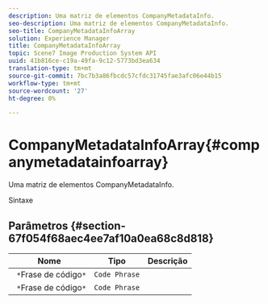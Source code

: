```yaml
---
description: Uma matriz de elementos CompanyMetadataInfo.
seo-description: Uma matriz de elementos CompanyMetadataInfo.
seo-title: CompanyMetadataInfoArray
solution: Experience Manager
title: CompanyMetadataInfoArray
topic: Scene7 Image Production System API
uuid: 41b816ce-c19a-49fa-9c12-5773bd3ea634
translation-type: tm+mt
source-git-commit: 7bc7b3a86fbcdc57cfdc31745fae3afc06e44b15
workflow-type: tm+mt
source-wordcount: '27'
ht-degree: 0%

---
```



# CompanyMetadataInfoArray{#companymetadatainfoarray}

Uma matriz de elementos CompanyMetadataInfo.

Sintaxe

## Parâmetros {#section-67f054f68aec4ee7af10a0ea68c8d818}

| Nome | Tipo | Descrição |
|---|---|---|
| ` *`Frase de código`*` | `Code Phrase` |  |
| ` *`Frase de código`*` | `Code Phrase` |  |

